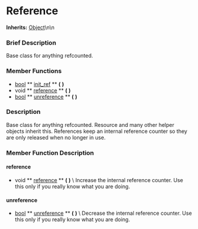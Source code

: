 #  Reference  
**Inherits:** [Object](class_object)\\n\\n
###  Brief Description  
Base class for anything refcounted.

###  Member Functions 
  * [bool](class_bool)  ** [init_ref](#init_ref) **  **(** **)**
  * void  ** [reference](#reference) **  **(** **)**
  * [bool](class_bool)  ** [unreference](#unreference) **  **(** **)**

###  Description  
Base class for anything refcounted. Resource and many other helper objects inherit this. References keep an internal reference counter so they are only released when no longer in use.

###  Member Function Description  
#### <a name="reference">reference</a>
  * void  ** [reference](#reference) **  **(** **)**
\\
Increase the internal reference counter. Use this only if you really know what you are doing.
#### <a name="unreference">unreference</a>
  * [bool](class_bool)  ** [unreference](#unreference) **  **(** **)**
\\
Decrease the internal reference counter. Use this only if you really know what you are doing.
